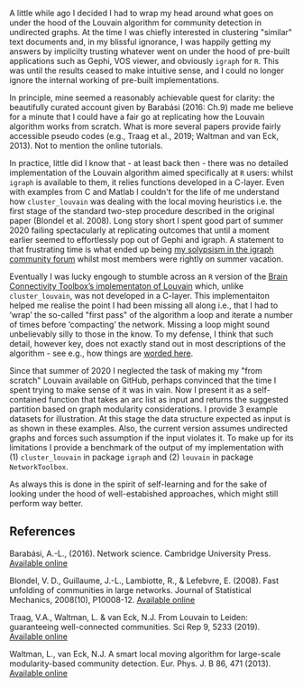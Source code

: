 A little while ago I decided I had to wrap my head around what goes on under the hood of the Louvain algorithm for community detection in undirected graphs. At the time I was chiefly interested in clustering "similar" text documents and, in my blissful ignorance, I was happily getting my answers by implicilty trusting  whatever went on under the hood of pre-built applications such as Gephi, VOS viewer, and obviously `igraph` for `R`. This was until the results ceased to make intuitive sense, and I could no longer ignore the internal working of pre-built implementations.

In principle, mine seemed a reasonably achievable quest for clarity: the beautifully curated account given by Barabási (2016: Ch.9) made me believe for a minute that I could have a fair go at replicating how the Louvain algorithm works from scratch. What is more several papers provide fairly accessible pseudo codes (e.g., Traag et al., 2019; Waltman and van Eck, 2013). Not to mention the online tutorials.

In practice, little did I know that - at least back then - there was no detailed implementation of the Louvain algorithm aimed specifically at `R` users: whilst `igraph` is available to them, it relies functions developed in a C-layer. Even with examples from C and Matlab I couldn't for the life of me understand how `cluster_louvain` was dealing with the local moving heuristics i.e. the first stage of the standard two-step procedure described in the original paper (Blondel et al. 2008).
Long story short I spent good part of summer 2020 failing spectacularly at replicating outcomes that until a moment earlier seemed to effortlessly pop out of Gephi and igraph. A statement to that frustrating time is what ended up being  [my solypsism in the igraph community forum](https://igraph.discourse.group/t/details-for-cluster-louvain-local-moving-heuristic-for-r-users/380) whilst most members were rightly on summer vacation.

Eventually I was lucky engough to stumble across an `R` version of the [Brain Connectivity Toolbox’s implementaton of Louvain](https://rdrr.io/github/AlexChristensen/NetworkToolbox/src/R/louvain.R) which, unlike `cluster_louvain`, was not developed in a C-layer. This implementaiton helped me realise the point I had been missing all along i.e., that I had to ‘wrap’ the so-called "first pass" of the algorithm a loop and iterate a number of times before ‘compacting’ the network. Missing a loop might sound unbelievably silly to those in the know. To my defense, I think that such detail, however key, does not exactly stand out in most descriptions of the algorithm - see e.g., how things are [worded here](https://www.r-bloggers.com/community-detection-with-louvain-and-infomap/).

Since that summer of 2020 I neglected the task of making my "from scratch" Louvain available on GitHub, perhaps convinced that the time I spent trying to make sense of it was in vain. Now I present it as a self-contained function that takes an arc list as input and returns the suggested partition based on graph modularity considerations. I provide 3 example datasets for illustration.  At this stage the data structure expected as input is as shown in these examples. Also, the current version assumes undirected graphs and forces such assumption if the input violates it. To make up for its limitations I provide a benchmark of the output of my implementation with (1) `cluster_louvain` in package `igraph` and (2) `louvain` in package `NetworkToolbox`.

As always this is done in the spirit of self-learning and for the sake of looking under the hood of well-estabished approaches, which might still perform way better.


## References
Barabási, A.-L., (2016). Network science. Cambridge University Press. [Available online](https://networksciencebook.com/chapter/9#introduction9) 

Blondel, V. D., Guillaume, J.-L., Lambiotte, R., & Lefebvre, E. (2008). Fast unfolding of communities in large networks. Journal of Statistical Mechanics, 2008(10), P10008-12. [Available online](https://doi.org/10.1088/1742-5468/2008/10/P10008)

Traag, V.A., Waltman, L. & van Eck, N.J. From Louvain to Leiden: guaranteeing well-connected communities. Sci Rep 9, 5233 (2019). [Available online](https://doi.org/10.1038/s41598-019-41695-z)

Waltman, L., van Eck, N.J. A smart local moving algorithm for large-scale modularity-based community detection. Eur. Phys. J. B 86, 471 (2013). [Available online](https://doi.org/10.1140/epjb/e2013-40829-0)
